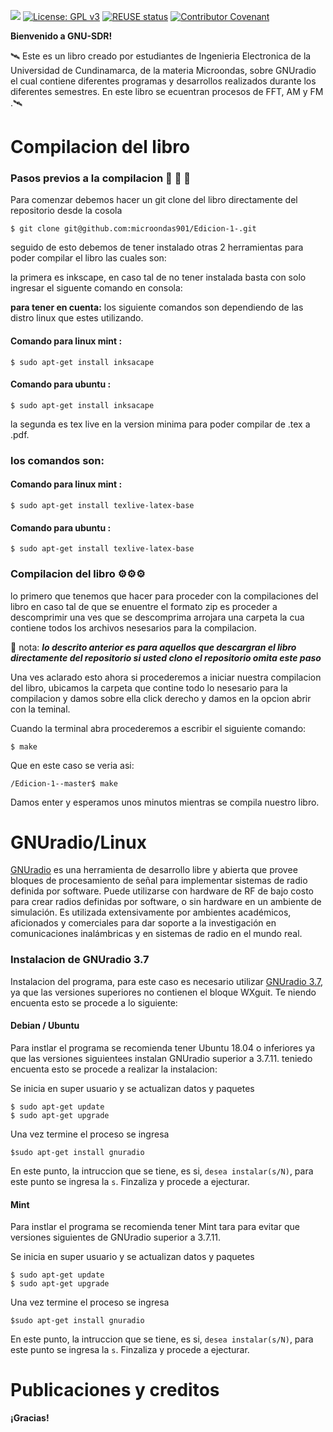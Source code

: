 <!-- prettier-ignore-start -->

[comment]: # (
SPDX-License-Identifier: GPL-3.0-or-later
)
[comment]: # (
SPDX-FileCopyrightText: 2011-2020 Carles Fernandez-Prades <carles.fernandez@cttc.es>
)

<!-- prettier-ignore-end -->
[![](./docs/doxygen/images/gnss-sdr_logo.png)](https://gnss-sdr.org "GNSS-SDR website")
[![License: GPL v3](https://img.shields.io/badge/License-GPL%20v3-blue.svg)](https://www.gnu.org/licenses/gpl-3.0)
[![REUSE status](https://api.reuse.software/badge/github.com/gnss-sdr/gnss-sdr)](https://api.reuse.software/info/github.com/gnss-sdr/gnss-sdr)
[![Contributor Covenant](https://img.shields.io/badge/Contributor%20Covenant-v2.0%20adopted-ff69b4.svg)](CODE_OF_CONDUCT.md)

**Bienvenido a GNU-SDR!**

&#128752; Este es un libro creado por estudiantes de Ingenieria Electronica de la Universidad de Cundinamarca,  de la materia Microondas, sobre GNUradio el cual contiene diferentes programas y desarrollos realizados durante los diferentes semestres. En este libro se ecuentran procesos de FFT, AM y FM .&#128752;

# Compilacion del libro

### Pasos previos a la compilacion  🚀 🚀 🚀

Para comenzar debemos hacer un git clone del libro directamente del repositorio desde la cosola

```
$ git clone git@github.com:microondas901/Edicion-1-.git
```

seguido de esto debemos  de  tener instalado otras 2 herramientas para poder compilar el libro las cuales son:

la primera es inkscape, en caso tal de no tener instalada  basta con solo ingresar el siguente comando en consola:

**para tener en cuenta:** los siguiente comandos son dependiendo de las distro linux que estes utilizando.

####  Comando para linux mint  :

```
$ sudo apt-get install inksacape 
```

####  Comando para ubuntu  :

```
$ sudo apt-get install inksacape 
```

la segunda es tex live en la version minima  para poder compilar de .tex a .pdf.

### los comandos son:

####  Comando para linux mint  :

```
$ sudo apt-get install texlive-latex-base 
```

#### Comando para ubuntu  :

```
$ sudo apt-get install texlive-latex-base 
```

### Compilacion del libro ⚙️⚙️⚙️

lo primero que tenemos que hacer para proceder con la compilaciones del libro en caso tal de que se enuentre el formato zip es proceder a descomprimir una ves que se descomprima arrojara una carpeta la cua contiene todos los archivos nesesarios para la compilacion.

:red_circle: nota: ***lo descrito anterior es para aquellos que descargran el libro directamente del repositorio si usted clono el repositorio omita este paso***

Una ves aclarado esto ahora si procederemos a iniciar nuestra compilacion del libro, ubicamos la carpeta que contine todo lo nesesario para la compilacion y damos sobre ella click derecho y damos en la opcion abrir con la teminal.

Cuando la terminal abra procederemos a escribir el siguiente comando:

```
$ make
```

Que en este caso se veria asi:

```
/Edicion-1--master$ make
```

Damos enter y esperamos unos minutos mientras se compila nuestro libro.

# GNUradio/Linux

[GNUradio](https://es.wikipedia.org/wiki/GNU_Radio)
 es una herramienta de desarrollo libre y abierta que provee bloques de procesamiento de señal para implementar sistemas de radio definida por software. Puede utilizarse con hardware de RF de bajo costo para crear radios definidas por software, o sin hardware en un ambiente de simulación. Es utilizada extensivamente por ambientes académicos, aficionados y comerciales para dar soporte a la investigación en comunicaciones inalámbricas y en sistemas de radio en el mundo real.

### Instalacion de GNUradio 3.7

Instalacion del programa, para este caso es necesario utilizar [GNUradio 3.7](https://www.gnuradio.org/), ya que las versiones superiores no contienen el bloque WXguit. Te niendo encuenta esto se procede a lo siguiente:

#### Debian / Ubuntu

Para instlar el programa se recomienda tener Ubuntu 18.04 o inferiores ya que las versiones siguientees instalan GNUradio superior a 3.7.11. teniedo encuenta esto se procede a realizar  la instalacion:

Se inicia en super usuario y se actualizan datos y paquetes

```
$ sudo apt-get update
$ sudo apt-get upgrade
```

Una vez termine el proceso se ingresa

```
$sudo apt-get install gnuradio
```

En este punto, la intruccion que se tiene, es si, `desea instalar(s/N)`, para este punto se ingresa la `s`. Finzaliza y procede a ejecturar. 

#### Mint

Para instlar el programa se recomienda tener Mint tara para evitar que versiones siguientes de GNUradio superior a 3.7.11.

Se inicia en super usuario y se actualizan datos y paquetes

```
$ sudo apt-get update
$ sudo apt-get upgrade
```

Una vez termine el proceso se ingresa

```
$sudo apt-get install gnuradio
```

En este punto, la intruccion que se tiene, es si, `desea instalar(s/N)`, para este punto se ingresa la `s`. Finzaliza y procede a ejecturar. 


# Publicaciones y creditos

**¡Gracias!**

